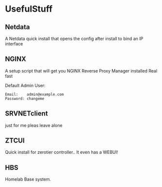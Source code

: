 # UsefulStuff

## Netdata
A Netdata quick install that opens the config after install to bind an IP interface

## NGINX
A setup script that will get you NGINX Reverse Proxy Manager installed Real fast

Default Admin User:
```
Email:    admin@example.com
Password: changeme
```
## SRVNETclient
just for me pleas leave alone

## ZTCUI
Quick install for zerotier controller.. It even has a WEBUI!

## HBS
Homelab Base system.